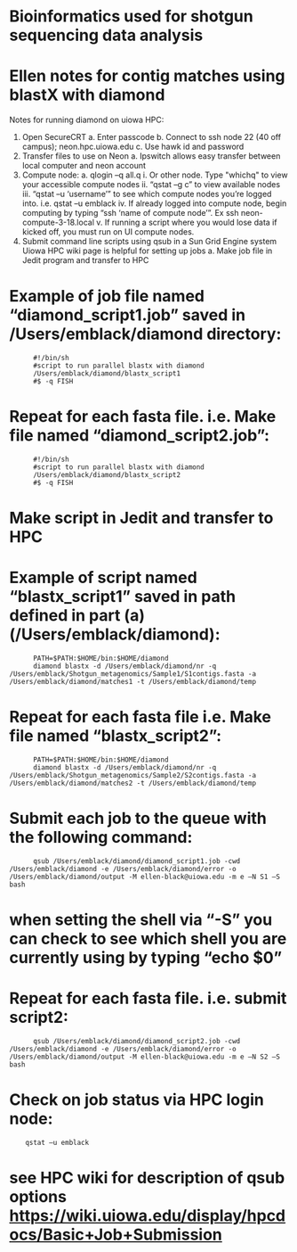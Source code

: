 # Bioinformatics used for shotgun sequencing data analysis
# Ellen notes for contig matches using blastX with diamond
Notes for running diamond on uiowa HPC:
  1.	Open SecureCRT
    a.	Enter passcode
    b.	Connect to ssh node 22 (40 off campus); neon.hpc.uiowa.edu
    c.	Use hawk id and password
  2.	Transfer files to use on Neon
    a.	Ipswitch allows easy transfer between local computer and neon account
  3.	Compute node:
    a.	qlogin –q all.q
      i.	Or other node. Type "whichq" to view your accessible compute nodes 
      ii.	“qstat –g c” to view available nodes
      iii.	“qstat –u ‘username’” to see which compute nodes you’re logged into. i.e. qstat –u emblack
      iv.	If already logged into compute node, begin computing by typing “ssh ‘name of compute node’”. Ex ssh neon-compute-3-18.local
      v.	If running a script where you would lose data if kicked off, you must run on UI compute nodes.
  4.	Submit command line scripts using qsub in a Sun Grid Engine system Uiowa HPC wiki page is helpful for setting up jobs
    a.	Make job file in Jedit program and transfer to HPC
   # Example of  job file named “diamond_script1.job” saved in /Users/emblack/diamond directory:

          #!/bin/sh
          #script to run parallel blastx with diamond
          /Users/emblack/diamond/blastx_script1
          #$ -q FISH

  # Repeat for each fasta file. i.e.  Make file named “diamond_script2.job”:

          #!/bin/sh
          #script to run parallel blastx with diamond
          /Users/emblack/diamond/blastx_script2
          #$ -q FISH


   # Make script in Jedit and transfer to HPC
   # Example of script named “blastx_script1”  saved in path defined in part (a) (/Users/emblack/diamond):
          PATH=$PATH:$HOME/bin:$HOME/diamond
          diamond blastx -d /Users/emblack/diamond/nr -q /Users/emblack/Shotgun_metagenomics/Sample1/S1contigs.fasta -a /Users/emblack/diamond/matches1 -t /Users/emblack/diamond/temp

   # Repeat for each fasta file i.e. Make file named “blastx_script2”:
          PATH=$PATH:$HOME/bin:$HOME/diamond
          diamond blastx -d /Users/emblack/diamond/nr -q /Users/emblack/Shotgun_metagenomics/Sample2/S2contigs.fasta -a /Users/emblack/diamond/matches2 -t /Users/emblack/diamond/temp

   # Submit each job to the queue with the following command:	   
          qsub /Users/emblack/diamond/diamond_script1.job -cwd /Users/emblack/diamond -e /Users/emblack/diamond/error -o /Users/emblack/diamond/output -M ellen-black@uiowa.edu -m e –N S1 –S bash

   # when setting the shell via “-S” you can check to see which shell you are currently using by typing “echo $0”

   # Repeat for each fasta file. i.e. submit script2:

          qsub /Users/emblack/diamond/diamond_script2.job -cwd /Users/emblack/diamond -e /Users/emblack/diamond/error -o /Users/emblack/diamond/output -M ellen-black@uiowa.edu -m e –N S2 –S bash

   # Check on job status via HPC login node:
        qstat –u emblack

   # see HPC wiki for description of qsub options https://wiki.uiowa.edu/display/hpcdocs/Basic+Job+Submission
